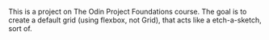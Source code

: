 This is a project on The Odin Project Foundations course.
The goal is to create a default grid (using flexbox, not Grid), that acts like a etch-a-sketch, sort of.

